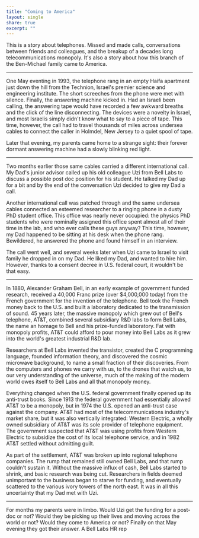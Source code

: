 ```yaml
---
title: "Coming to America"
layout: single
share: true
excerpt: ""
---
```


This is a story about telephones. Missed and made calls, conversations between friends and colleagues, and the breakup of a decades long telecommunications monopoly. It's also a story about how this branch of the Ben-Michael family came to America.

_ _ _ 

One May eventing in 1993, the telephone rang in an empty Haifa apartment just down the hill from the Technion, Israel's premier science and engineering institute. The short screeches from the phone were met with silence. Finally, the answering machine kicked in. Had an Israeli been calling, the answering tape would have recorded a few awkward breaths and the click of the line disconnecting. The devices were a novelty in Israel, and most Israelis simply didn't know what to say to a piece of tape. This time, however, the call had to travel thousands of miles across undersea cables to connect the caller in Holmdel, New Jersey to a quiet spool of tape.

<!---The answering machine was also a novelty for my parents. Thanks to high import duties and a monopoly on imports, electronic consumer products were prohibitively expensive in Israel. A few years earlier, my parents went on a road trip through America, and like most Israelis who traveled to America, they came ready to buy. In Seattle they picked up an answering machine-->

Later that evening, my parents came home to a strange sight: their forever dormant answering machine had a slowly blinking red light.

_ _ _

Two months earlier those same cables carried a different international call. My Dad's junior advisor called up his old colleague Uzi from Bell Labs to discuss a possible post doc position for his student. He talked my Dad up for a bit and by the end of the conversation Uzi decided to give my Dad a call. 

Another international call was patched through and the same undersea cables connected an esteemed researcher to a ringing phone in a dusty PhD student office. This office was nearly never occupied: the physics PhD students who were nominally assigned this office spent almost all of their time in the lab, and who ever calls these guys anyway? This time, however, my Dad happened to be sitting at his desk when the phone rang. Bewildered, he answered the phone and found himself in an interview.

The call went well, and several weeks later when Uzi came to Israel to visit family he dropped in on my Dad. He liked my Dad, and wanted to hire him. However, thanks to a consent decree in U.S. federal court, it wouldn't be that easy.

_ _ _ 

In 1880, Alexander Graham Bell, in an early example of government funded research, received a 40,000 Franc prize (over $4,000,000 today) from the French government for the invention of the telephone. Bell took the French money back to the U.S. and built a laboratory dedicated to the transmission of sound. 45 years later, the massive monopoly which grew out of Bell's telephone, AT&T, combined several subsidiary R&D labs to form Bell Labs, the name an homage to Bell and his prize-funded laboratory. Fat with monopoly profits, AT&T could afford to pour money into Bell Labs as it grew into the world's greatest industrial R&D lab. 

Researchers at Bell Labs invented the transistor, created the C programming language, founded information theory, and discovered the cosmic microwave background, to name a small fraction of their discoveries. From the computers and phones we carry with us, to the drones that watch us, to our very understanding of the universe, much of the making of the modern world owes itself to Bell Labs and all that monopoly money.

Everything changed when the U.S. federal government finally opened up its anti-trust books. Since 1913 the federal government had essentially allowed AT&T to be a monopoly, but in 1974 the U.S. opened an anti-trust case against the company. AT&T had most of the telecommunications industry's market share, but it was also vertically integrated: Western Electric, a wholly owned subsidiary of AT&T was its sole provider of telephone equipment. The government suspected that AT&T was using profits from Western Electric to subsidize the cost of its local telephone service, and in 1982 AT&T settled without admitting guilt.

As part of the settlement, AT&T was broken up into regional telephone companies. The rump that remained still owned Bell Labs, and that rump couldn't sustain it. Without the massive influx of cash, Bell Labs started to shrink, and basic research was being cut. Researchers in fields deemed unimportant to the business began to starve for funding, and eventually scattered to the various ivory towers of the north east. It was in all this uncertainty that my Dad met with Uzi.

_ _ _

For months my parents were in limbo. Would Uzi get the funding for a post-doc or not? Would they be picking up their lives and moving across the world or not? Would they come to America or not? Finally on that May evening they got their answer. A Bell Labs HR rep 

